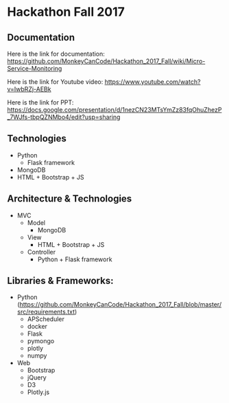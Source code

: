 # Hackathon Fall 2017

## Documentation
Here is the link for documentation: https://github.com/MonkeyCanCode/Hackathon_2017_Fall/wiki/Micro-Service-Monitoring

Here is the link for Youtube video: https://www.youtube.com/watch?v=IwbRZj-AEBk

Here is the link for PPT: https://docs.google.com/presentation/d/1nezCN23MTsYmZz83fqOhuZhezP_7WJfs-tbpQZNMbo4/edit?usp=sharing

## Technologies
* Python
  * Flask framework
* MongoDB
* HTML + Bootstrap + JS

## Architecture & Technologies
* MVC
  * Model 
    * MongoDB
  * View
    * HTML + Bootstrap + JS
  * Controller
    * Python + Flask framework

## Libraries & Frameworks:
* Python (https://github.com/MonkeyCanCode/Hackathon_2017_Fall/blob/master/src/requirements.txt)
  * APScheduler
  * docker
  * Flask
  * pymongo
  * plotly
  * numpy
* Web
  * Bootstrap
  * jQuery
  * D3
  * Plotly.js
